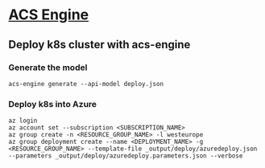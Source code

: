 # [ACS Engine](https://github.com/Azure/acs-engine/) #

## Deploy k8s cluster with acs-engine

### Generate the model
```
acs-engine generate --api-model deploy.json
```

### Deploy k8s into Azure
```
az login
az account set --subscription <SUBSCRIPTION_NAME>
az group create -n <RESOURCE_GROUP_NAME> -l westeurope
az group deployment create --name <DEPLOYMENT_NAME> -g <RESOURCE_GROUP_NAME> --template-file _output/deploy/azuredeploy.json --parameters _output/deploy/azuredeploy.parameters.json --verbose
```
